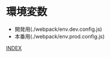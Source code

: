 # 環境変数

- 開発用(./webpack/env.dev.config.js)
- 本番用(./webpack/env.prod.config.js)

[INDEX](../index.md)
